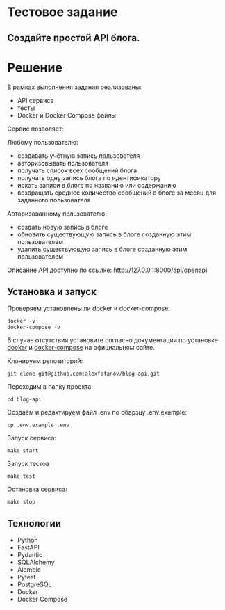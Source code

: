 # Тестовое задание
## Создайте простой API блога.


# Решение
В рамках выполнения задания реализованы:
- API сервиса
- тесты
- Docker и Docker Compose файлы

Сервис позволяет:

Любому пользователю: 
- создавать учётную запись пользователя
- авторизовывать пользователя
- получать список всех сообщений блога
- получать одну запись блога по идентификатору
- искать записи в блоге по названию или содержанию
- возвращать среднее количество сообщений в блоге за месяц для заданного пользователя

Авторизованному пользователю:
- создать новую запись в блоге
- обновить существующую запись в блоге созданную этим пользователем
- удалить существующую запись в блоге созданную этим пользователем

Описание API доступно по ссылке: http://127.0.0.1:8000/api/openapi

## Установка и запуск
Проверяем установлены ли docker и docker-compose:
```
docker -v
docker-compose -v
```
В случае отсутствия установите согласно документации по установке [docker](https://docs.docker.com/engine/install/) и [docker-compose](https://docs.docker.com/compose/install/) на официальном сайте.

Клонируем репозиторий:
```
git clone git@github.com:alexfofanov/blog-api.git
```
Переходим в папку проекта:
```
cd blog-api
```
Создаём и редактируем файл .env по обарзцу .env.example:
```
cp .env.example .env
```
Запуск сервиса:
```
make start
```
Запуск тестов
```
make test
```
Остановка сервиса: 
```
make stop
```
## Технологии
- Python
- FastAPI
- Pydantic
- SQLAlchemy
- Alembic
- Pytest
- PostgreSQL
- Docker
- Docker Compose